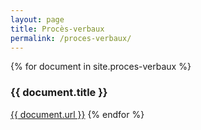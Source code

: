 ```yaml
---
layout: page
title: Procès-verbaux
permalink: /proces-verbaux/
---
```


{% for document in site.proces-verbaux %}
  <h3>{{ document.title }}</h3>
  <a href="{{ document.url | relative_url }}">{{ document.url }}</a>
{% endfor %}
